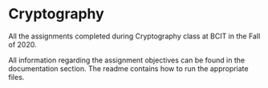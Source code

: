 # Cryptography
All the assignments completed during Cryptography class at BCIT in the Fall of 2020. 

All information regarding the assignment objectives can be found in the documentation section. The readme contains how to run the appropriate files. 
